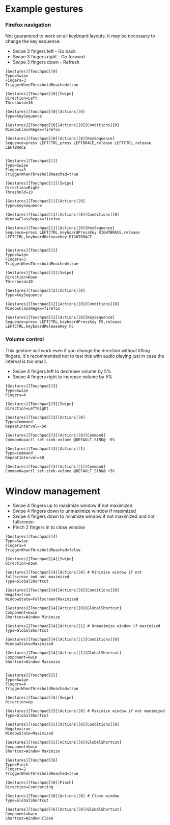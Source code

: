 # Example gestures

### Firefox navigation
Not guaranteed to work on all keyboard layouts. It may be necessary to change the key sequence.
- Swipe 3 fingers left - Go back
- Swipe 3 fingers right - Go forward
- Swipe 3 fingers down - Refresh
```
[Gestures][Touchpad][0]
Type=Swipe
Fingers=3
TriggerWhenThresholdReached=true

[Gestures][Touchpad][0][Swipe]
Direction=Left
Threshold=10

[Gestures][Touchpad][0][Actions][0]
Type=KeySequence

[Gestures][Touchpad][0][Actions][0][Conditions][0]
WindowClassRegex=firefox

[Gestures][Touchpad][0][Actions][0][KeySequence]
Sequence=press LEFTCTRL,press LEFTBRACE,release LEFTCTRL,release LEFTBRACE


[Gestures][Touchpad][1]
Type=Swipe
Fingers=3
TriggerWhenThresholdReached=true

[Gestures][Touchpad][1][Swipe]
Direction=Right
Threshold=10

[Gestures][Touchpad][1][Actions][0]
Type=KeySequence

[Gestures][Touchpad][1][Actions][0][Conditions][0]
WindowClassRegex=firefox

[Gestures][Touchpad][1][Actions][0][KeySequence]
Sequence=press LEFTCTRL,keyboardPressKey RIGHTBRACE,release LEFTCTRL,keyboardReleaseKey RIGHTBRACE


[Gestures][Touchpad][2]
Type=Swipe
Fingers=3
TriggerWhenThresholdReached=true

[Gestures][Touchpad][2][Swipe]
Direction=Down
Threshold=10

[Gestures][Touchpad][2][Actions][0]
Type=KeySequence

[Gestures][Touchpad][2][Actions][0][Conditions][0]
WindowClassRegex=firefox

[Gestures][Touchpad][2][Actions][0][KeySequence]
Sequence=press LEFTCTRL,keyboardPressKey F5,release LEFTCTRL,keyboardReleaseKey F5
```

### Volume control
This gesture will work even if you change the direction without lifting fingers. It's recommended not to test this with audio playing just in case the interval is too small.

- Swipe 4 fingers left to decrease volume by 5%
- Swipe 4 fingers right to increase volume by 5%

```
[Gestures][Touchpad][3]
Type=Swipe
Fingers=4

[Gestures][Touchpad][3][Swipe]
Direction=LeftRight

[Gestures][Touchpad][3][Actions][0]
Type=Command
RepeatInterval=-50

[Gestures][Touchpad][3][Actions][0][Command]
Command=pactl set-sink-volume @DEFAULT_SINK@ -5%

[Gestures][Touchpad][3][Actions][1]
Type=Command
RepeatInterval=50

[Gestures][Touchpad][3][Actions][1][Command]
Command=pactl set-sink-volume @DEFAULT_SINK@ +5%
```

# Window management
- Swipe 4 fingers up to maximize window if not maximized
- Swipe 4 fingers down to unmaximize window if maximized
- Swipe 4 fingers down to minimize window if not maximized and not fullscreen
- Pinch 2 fingers in to close window

```
[Gestures][Touchpad][4]
Type=Swipe
Fingers=4
TriggerWhenThresholdReached=false

[Gestures][Touchpad][4][Swipe]
Direction=Down

[Gestures][Touchpad][4][Actions][0] # Minimize window if not fullscreen and not maximized
Type=GlobalShortcut

[Gestures][Touchpad][4][Actions][0][Conditions][0]
Negate=true
WindowState=Fullscreen|Maximized

[Gestures][Touchpad][4][Actions][0][GlobalShortcut]
Component=kwin
Shortcut=Window Minimize

[Gestures][Touchpad][4][Actions][1] # Unmaximize window if maximized
Type=GlobalShortcut

[Gestures][Touchpad][4][Actions][1][Conditions][0]
WindowState=Maximized

[Gestures][Touchpad][4][Actions][1][GlobalShortcut]
Component=kwin
Shortcut=Window Maximize


[Gestures][Touchpad][5]
Type=Swipe
Fingers=4
TriggerWhenThresholdReached=true

[Gestures][Touchpad][5][Swipe]
Direction=Up

[Gestures][Touchpad][5][Actions][0] # Maximize window if not maximized
Type=GlobalShortcut

[Gestures][Touchpad][5][Actions][0][Conditions][0]
Negate=true
WindowState=Maximized

[Gestures][Touchpad][5][Actions][0][GlobalShortcut]
Component=kwin
Shortcut=Window Maximize

[Gestures][Touchpad][6]
Type=Pinch
Fingers=2
TriggerWhenThresholdReached=true

[Gestures][Touchpad][6][Pinch]
Direction=Contracting

[Gestures][Touchpad][6][Actions][0] # Close window
Type=GlobalShortcut

[Gestures][Touchpad][6][Actions][0][GlobalShortcut]
Component=kwin
Shortcut=Window Close
```